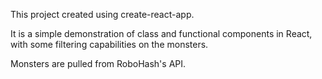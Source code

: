 This project created using create-react-app.

It is a simple demonstration of class and functional components in React, with some filtering capabilities on the monsters.

Monsters are pulled from RoboHash's API.